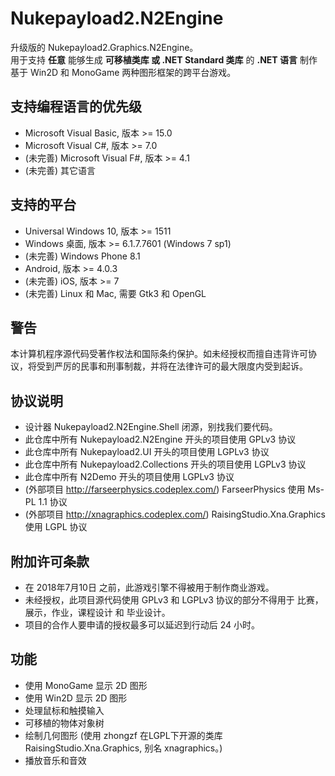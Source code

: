 # Nukepayload2.N2Engine
升级版的 Nukepayload2.Graphics.N2Engine。</br>
用于支持 __任意__ 能够生成 __可移植类库 或 .NET Standard 类库__ 的 __.NET 语言__ 制作基于 Win2D 和 MonoGame 两种图形框架的跨平台游戏。

## 支持编程语言的优先级
* Microsoft Visual Basic, 版本 >= 15.0
* Microsoft Visual C#, 版本 >= 7.0
* (未完善) Microsoft Visual F#, 版本 >= 4.1
* (未完善) 其它语言

## 支持的平台
* Universal Windows 10, 版本 >= 1511
* Windows 桌面, 版本 >= 6.1.7.7601 (Windows 7 sp1)
* (未完善) Windows Phone 8.1
* Android, 版本 >= 4.0.3
* (未完善) iOS, 版本 >= 7
* (未完善) Linux 和 Mac, 需要 Gtk3 和 OpenGL

## 警告
本计算机程序源代码受著作权法和国际条约保护。如未经授权而擅自违背许可协议，将受到严厉的民事和刑事制裁，并将在法律许可的最大限度内受到起诉。

## 协议说明
* 设计器 Nukepayload2.N2Engine.Shell 闭源，别找我们要代码。
* 此仓库中所有 Nukepayload2.N2Engine 开头的项目使用 GPLv3 协议
* 此仓库中所有 Nukepayload2.UI 开头的项目使用 LGPLv3 协议
* 此仓库中所有 Nukepayload2.Collections 开头的项目使用 LGPLv3 协议
* 此仓库中所有 N2Demo 开头的项目使用 LGPLv3 协议
* (外部项目 http://farseerphysics.codeplex.com/) FarseerPhysics 使用 Ms-PL 1.1 协议
* (外部项目 http://xnagraphics.codeplex.com/) RaisingStudio.Xna.Graphics 使用 LGPL 协议

## 附加许可条款
* 在 2018年7月10日 之前，此游戏引擎不得被用于制作商业游戏。
* 未经授权，此项目源代码使用 GPLv3 和 LGPLv3 协议的部分不得用于 比赛，展示，作业，课程设计 和 毕业设计。
* 项目的合作人要申请的授权最多可以延迟到行动后 24 小时。

## 功能
* 使用 MonoGame 显示 2D 图形
* 使用 Win2D 显示 2D 图形
* 处理鼠标和触摸输入
* 可移植的物体对象树
* 绘制几何图形 (使用 zhongzf 在LGPL下开源的类库 RaisingStudio.Xna.Graphics, 别名 xnagraphics。)
* 播放音乐和音效